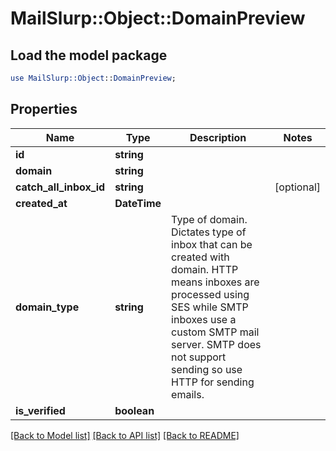 # MailSlurp::Object::DomainPreview

## Load the model package
```perl
use MailSlurp::Object::DomainPreview;
```

## Properties
Name | Type | Description | Notes
------------ | ------------- | ------------- | -------------
**id** | **string** |  | 
**domain** | **string** |  | 
**catch_all_inbox_id** | **string** |  | [optional] 
**created_at** | **DateTime** |  | 
**domain_type** | **string** | Type of domain. Dictates type of inbox that can be created with domain. HTTP means inboxes are processed using SES while SMTP inboxes use a custom SMTP mail server. SMTP does not support sending so use HTTP for sending emails. | 
**is_verified** | **boolean** |  | 

[[Back to Model list]](../README#documentation-for-models) [[Back to API list]](../README#documentation-for-api-endpoints) [[Back to README]](../README)


